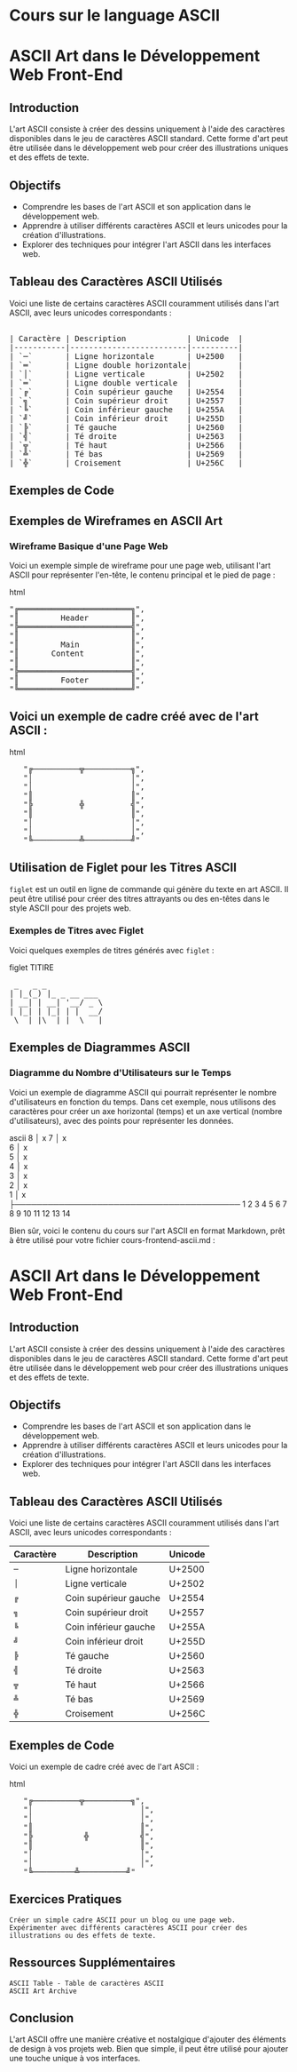 # Cours sur le language ASCII
# ASCII Art dans le Développement Web Front-End

## Introduction
L'art ASCII consiste à créer des dessins uniquement à l'aide des caractères disponibles dans le jeu de caractères ASCII standard. Cette forme d'art peut être utilisée dans le développement web pour créer des illustrations uniques et des effets de texte.

## Objectifs
- Comprendre les bases de l'art ASCII et son application dans le développement web.
- Apprendre à utiliser différents caractères ASCII et leurs unicodes pour la création d'illustrations.
- Explorer des techniques pour intégrer l'art ASCII dans les interfaces web.

## Tableau des Caractères ASCII Utilisés

Voici une liste de certains caractères ASCII couramment utilisés dans l'art ASCII, avec leurs unicodes correspondants :
<pre>

| Caractère | Description             | Unicode  |
|-----------|-------------------------|----------|
| `─`       | Ligne horizontale       | U+2500   |
| `═`       | Ligne double horizontale|          |
| `│`       | Ligne verticale         | U+2502   |
| `═`       | Ligne double verticale  |          |
| `╔`       | Coin supérieur gauche   | U+2554   |
| `╗`       | Coin supérieur droit    | U+2557   |
| `╚`       | Coin inférieur gauche   | U+255A   |
| `╝`       | Coin inférieur droit    | U+255D   |
| `╠`       | Té gauche               | U+2560   |
| `╣`       | Té droite               | U+2563   |
| `╦`       | Té haut                 | U+2566   |
| `╩`       | Té bas                  | U+2569   |
| `╬`       | Croisement              | U+256C   |
</pre>

## Exemples de Code


## Exemples de Wireframes en ASCII Art

### Wireframe Basique d'une Page Web

Voici un exemple simple de wireframe pour une page web, utilisant l'art ASCII pour représenter l'en-tête, le contenu principal et le pied de page :

html
<pre>
"╔════════════════════════╗",
"║         Header         ║",
"╠════════════════════════╣",
"║                        ║",
"║         Main           ║",
"║       Content          ║",
"║                        ║",
"╠════════════════════════╣",
"║         Footer         ║",
"╚════════════════════════╝"
</pre>

## Voici un exemple de cadre créé avec de l'art ASCII :

html
<pre>
   "╔──────────╦──────────╗",
   "│                     │",
   "│                     │",
   "║                     ║",
   "╠          ╬          ╣",
   "║                     ║",
   "│                     │",
   "│                     │",
   "╚──────────╩──────────╝"
</pre>
## Utilisation de Figlet pour les Titres ASCII

`figlet` est un outil en ligne de commande qui génère du texte en art ASCII. Il peut être utilisé pour créer des titres attrayants ou des en-têtes dans le style ASCII pour des projets web.

### Exemples de Titres avec Figlet

Voici quelques exemples de titres générés avec `figlet` :

figlet TITIRE
<pre>
 _   _ _            
| |_(_) |_ _ __ ___ 
| __| | __| '__/ _ \
| |_| | |_| | |  __/
 \__|_|\__|_|  \___|
</pre>

## Exemples de Diagrammes ASCII

### Diagramme du Nombre d'Utilisateurs sur le Temps

Voici un exemple de diagramme ASCII qui pourrait représenter le nombre d'utilisateurs en fonction du temps. Dans cet exemple, nous utilisons des caractères pour créer un axe horizontal (temps) et un axe vertical (nombre d'utilisateurs), avec des points pour représenter les données.

ascii
8 │                                        x
7 │                                      x  
6 │                                    x    
5 │                                  x      
4 │                                x        
3 │                              x          
2 │                            x            
1 │                          x              
  ├─────────────────────────────────────────
  1  2  3  4  5  6  7  8  9  10 11 12 13 14 

Bien sûr, voici le contenu du cours sur l'art ASCII en format Markdown, prêt à être utilisé pour votre fichier cours-frontend-ascii.md :

# ASCII Art dans le Développement Web Front-End

## Introduction
L'art ASCII consiste à créer des dessins uniquement à l'aide des caractères disponibles dans le jeu de caractères ASCII standard. Cette forme d'art peut être utilisée dans le développement web pour créer des illustrations uniques et des effets de texte.

## Objectifs
- Comprendre les bases de l'art ASCII et son application dans le développement web.
- Apprendre à utiliser différents caractères ASCII et leurs unicodes pour la création d'illustrations.
- Explorer des techniques pour intégrer l'art ASCII dans les interfaces web.

## Tableau des Caractères ASCII Utilisés

Voici une liste de certains caractères ASCII couramment utilisés dans l'art ASCII, avec leurs unicodes correspondants :

| Caractère | Description             | Unicode  |
|-----------|-------------------------|----------|
| `─`       | Ligne horizontale       | U+2500   |
| `│`       | Ligne verticale         | U+2502   |
| `╔`       | Coin supérieur gauche   | U+2554   |
| `╗`       | Coin supérieur droit    | U+2557   |
| `╚`       | Coin inférieur gauche   | U+255A   |
| `╝`       | Coin inférieur droit    | U+255D   |
| `╠`       | Té gauche               | U+2560   |
| `╣`       | Té droite               | U+2563   |
| `╦`       | Té haut                 | U+2566   |
| `╩`       | Té bas                  | U+2569   |
| `╬`       | Croisement              | U+256C   |

## Exemples de Code

Voici un exemple de cadre créé avec de l'art ASCII :

html
<pre>
   "╔──────────╦──────────╗",
   "│                       │",
   "│                       │",
   "║                       ║",
   "╠           ╬           ╣",
   "║                       ║",
   "│                       │",
   "│                       │",
   "╚─────────╩──────────╝"
</pre>

## Exercices Pratiques

    Créer un simple cadre ASCII pour un blog ou une page web.
    Expérimenter avec différents caractères ASCII pour créer des illustrations ou des effets de texte.

## Ressources Supplémentaires

    ASCII Table - Table de caractères ASCII
    ASCII Art Archive

## Conclusion

L'art ASCII offre une manière créative et nostalgique d'ajouter des éléments de design à vos projets web. Bien que simple, il peut être utilisé pour ajouter une touche unique à vos interfaces.
